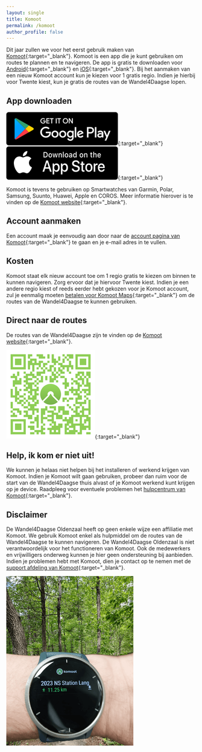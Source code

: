```yaml
---
layout: single
title: Komoot
permalink: /komoot
author_profile: false
---
```


Dit jaar zullen we voor het eerst gebruik maken van [Komoot](https://www.komoot.com/nl-nl){:target="_blank"}. Komoot is een app die je kunt gebruiken om routes te plannen en te navigeren. De app is gratis te downloaden voor [Android](https://app.adjust.com/qgth52?adgroup=footer&fallback=https%3A%2F%2Fplay.google.com%2Fstore%2Fapps%2Fdetails%3Fid%3Dde.komoot.android%26hl%3Dnl&redirect_macos=https%3A%2F%2Fplay.google.com%2Fstore%2Fapps%2Fdetails%3Fid%3Dde.komoot.android%26hl%3Dnl){:target="_blank"} en [iOS](https://app.adjust.com/qgth52?adgroup=footer&fallback=https%3A%2F%2Fitunes.apple.com%2Fapp%2Fkomoot%2Fid447374873){:target="_blank"}. Bij het aanmaken van een nieuw Komoot account kun je kiezen voor 1 gratis regio. Indien je hierbij voor Twente kiest, kun je gratis de routes van de Wandel4Daagse lopen.

## App downloaden

[![Download Komoot voor Android](/assets/images/komoot/appstore-android-en.svg)](https://app.adjust.com/qgth52?adgroup=footer&fallback=https%3A%2F%2Fplay.google.com%2Fstore%2Fapps%2Fdetails%3Fid%3Dde.komoot.android%26hl%3Dnl&redirect_macos=https%3A%2F%2Fplay.google.com%2Fstore%2Fapps%2Fdetails%3Fid%3Dde.komoot.android%26hl%3Dnl){:target="_blank"} 
[![Download Komoot voor iOS](/assets/images/komoot/appstore-iphone-en.svg)](https://app.adjust.com/qgth52?adgroup=footer&fallback=https%3A%2F%2Fplay.google.com%2Fstore%2Fapps%2Fdetails%3Fid%3Dde.komoot.android%26hl%3Dnl&redirect_macos=https%3A%2F%2Fplay.google.com%2Fstore%2Fapps%2Fdetails%3Fid%3Dde.komoot.android%26hl%3Dnl){:target="_blank"}  

Komoot is tevens te gebruiken op Smartwatches van Garmin, Polar, Samsung, Suunto, Huawei, Apple en COROS. Meer informatie hierover is te vinden op de [Komoot website](https://www.komoot.com/nl-nl/smartwatches){:target="_blank"}.  

## Account aanmaken

Een account maak je eenvoudig aan door naar de [account pagina van Komoot](https://account.komoot.com/signin){:target="_blank"} te gaan en je e-mail adres in te vullen.

## Kosten

Komoot staat elk nieuw account toe om 1 regio gratis te kiezen om binnen te kunnen navigeren. Zorg ervoor dat je hiervoor Twente kiest. Indien je een andere regio kiest of reeds eerder hebt gekozen voor je Komoot account, zul je eenmalig moeten [betalen voor Komoot Maps](https://www.komoot.com/product){:target="_blank"} om de routes van de Wandel4Daagse te kunnen gebruiken.  

## Direct naar de routes

De routes van de Wandel4Daagse zijn te vinden op de [Komoot website](https://www.komoot.com/user/3212223211369){:target="_blank"}.

[![Vind ons op Komoot](/assets/images/findusonkomoot.png)](https://www.komoot.com/user/3212223211369){:target="_blank"}  

## Help, ik kom er niet uit!

We kunnen je helaas niet helpen bij het installeren of werkend krijgen van Komoot. Indien je Komoot wilt gaan gebruiken, probeer dan ruim voor de start van de Wandel4Daagse thuis alvast of je Komoot werkend kunt krijgen op je device. Raadpleeg voor eventuele problemen het [hulpcentrum van Komoot](https://support.komoot.com/hc/nl){:target="_blank"}.

## Disclaimer

De Wandel4Daagse Oldenzaal heeft op geen enkele wijze een affiliatie met Komoot. We gebruik Komoot enkel als hulpmiddel om de routes van de Wandel4Daagse te kunnen navigeren. De Wandel4Daagse Oldenzaal is niet verantwoordelijk voor het functioneren van Komoot. Ook de medewerkers en vrijwilligers onderweg kunnen je hier geen ondersteuning bij aanbieden. Indien je problemen hebt met Komoot, dien je contact op te nemen met de [support afdeling van Komoot](https://support.komoot.com/hc/nl){:target="_blank"}.

![Komoot op Smartwatch](/assets/images/news/2023/komoothorloge.png)